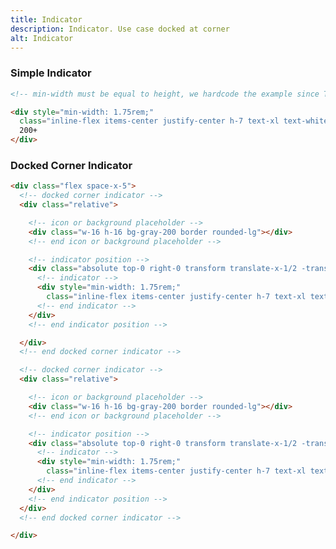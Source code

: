 ```yaml
---
title: Indicator
description: Indicator. Use case docked at corner
alt: Indicator
---
```


<h3 class="section-header">Simple Indicator</h3>

<base-snippet>

  <template v-slot:preview>
    <div style="min-width: 1.75rem;"
      class="inline-flex items-center justify-center h-7 text-xl text-white bg-red-500 rounded-full px-1 mr-2">
      2
    </div>
    <div style="min-width: 1.75rem;"
      class="inline-flex items-center justify-center h-7 text-xl text-white bg-red-500 rounded-full px-1 mr-2">
      200+
    </div>
    <div style="min-width: 1.75rem;"
      class="inline-flex items-center justify-center h-7 text-xl text-white bg-red-500 rounded-full px-1 mr-2">
      9999+
    </div>
  </template>

  ```html
  <!-- min-width must be equal to height, we hardcode the example since Tailwind doesnt have class for min-w-7  -->

  <div style="min-width: 1.75rem;"
    class="inline-flex items-center justify-center h-7 text-xl text-white bg-red-500 rounded-full px-1">
    200+
  </div>
  ```

  <template v-slot:source>
    <a class="btn btn-primary btn-lg" href="https://play.tailwindcss.com/CuosZiZPAW">Live Edit</a>
  </template>

</base-snippet>

<h3 class="section-header">Docked Corner Indicator</h3>

<base-snippet>

  <template v-slot:preview>
    <div class="flex space-x-5">
      <!-- docked corner indicator -->
      <div class="relative">
        <div class="w-16 h-16 bg-gray-200 border rounded-lg"></div>
        <div class="absolute top-0 right-0 transform translate-x-1/2 -translate-y-1/2">
          <div style="min-width: 1.75rem;"
            class="inline-flex items-center justify-center h-7 text-xl text-white bg-red-500 rounded-full px-1">2</div>
        </div>
      </div>
      <!-- end docked corner indicator -->
      <!-- docked corner indicator -->
      <div class="relative">
        <div class="w-16 h-16 bg-gray-200 border rounded-lg"></div>
        <div class="absolute top-0 right-0 transform translate-x-1/2 -translate-y-1/2">
          <div style="min-width: 1.75rem;"
            class="inline-flex items-center justify-center h-7 text-xl text-white bg-red-500 rounded-full px-1">299+
          </div>
        </div>
      </div>
      <!-- end docked corner indicator -->
    </div>
  </template>

  ```html
  <div class="flex space-x-5">
    <!-- docked corner indicator -->
    <div class="relative">

      <!-- icon or background placeholder -->
      <div class="w-16 h-16 bg-gray-200 border rounded-lg"></div>
      <!-- end icon or background placeholder -->

      <!-- indicator position -->
      <div class="absolute top-0 right-0 transform translate-x-1/2 -translate-y-1/2">
        <!-- indicator -->
        <div style="min-width: 1.75rem;"
          class="inline-flex items-center justify-center h-7 text-xl text-white bg-red-500 rounded-full px-1">2</div>
        <!-- end indicator -->
      </div>
      <!-- end indicator position -->

    </div>
    <!-- end docked corner indicator -->

    <!-- docked corner indicator -->
    <div class="relative">

      <!-- icon or background placeholder -->
      <div class="w-16 h-16 bg-gray-200 border rounded-lg"></div>
      <!-- end icon or background placeholder -->

      <!-- indicator position -->
      <div class="absolute top-0 right-0 transform translate-x-1/2 -translate-y-1/2">
        <!-- indicator -->
        <div style="min-width: 1.75rem;"
          class="inline-flex items-center justify-center h-7 text-xl text-white bg-red-500 rounded-full px-1">299+</div>
        <!-- end indicator -->
      </div>
      <!-- end indicator position -->
    </div>
    <!-- end docked corner indicator -->

  </div>
  ```

  <template v-slot:source>
    <a class="btn btn-primary btn-lg" href="https://play.tailwindcss.com/CuosZiZPAW">Live Edit</a>
  </template>

</base-snippet>

<related-ui search_key="indicator"></related-ui>
